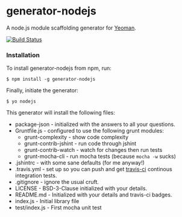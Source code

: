 # generator-nodejs

A node.js module scaffolding generator for [Yeoman](http://yeoman.io).

[![Build Status](https://secure.travis-ci.org/eugeneware/generator-nodejs.png?branch=master)](https://travis-ci.org/eugeneware/generator-nodejs)

### Installation

To install generator-nodejs from npm, run:

```
$ npm install -g generator-nodejs
```

Finally, initiate the generator:

```
$ yo nodejs
```

This generator will install the following files:

* package-json - initialized with the answers to all your questions.
* Gruntfile.js - configured to use the following grunt modules:
    * grunt-complexity - show code complexity
    * grunt-contrib-jshint - run code through jshint
    * grunt-contrib-watch - watch for changes then run tests
    * grunt-mocha-cli - run mocha tests (because `mocha -w` sucks)
* .jshintrc - with some sane defaults (for me anyway!)
* .travis.yml - set up so you can push and get [travis-ci](http://travis-ci.org)
   continous integration tests.
* .gitignore - ignore the usual cruft.
* LICENSE - BSD-3-Clause initialized with your details.
* README.md - Initialized with your details and travis-ci badges.
* index.js - Initial library file
* test/index.js - First mocha unit test

